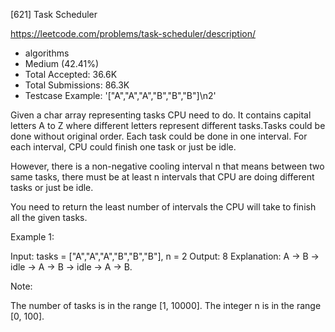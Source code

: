 [621] Task Scheduler  

https://leetcode.com/problems/task-scheduler/description/

* algorithms
* Medium (42.41%)
* Total Accepted:    36.6K
* Total Submissions: 86.3K
* Testcase Example:  '["A","A","A","B","B","B"]\n2'

Given a char array representing tasks CPU need to do. It contains capital letters A to Z where different letters represent different tasks.Tasks could be done without original order. Each task could be done in one interval. For each interval, CPU could finish one task or just be idle.

However, there is a non-negative cooling interval n that means between two same tasks, there must be at least n intervals that CPU are doing different tasks or just be idle. 

You need to return the least number of intervals the CPU will take to finish all the given tasks.

Example 1:

Input: tasks = ["A","A","A","B","B","B"], n = 2
Output: 8
Explanation: A -> B -> idle -> A -> B -> idle -> A -> B.



Note:

The number of tasks is in the range [1, 10000].
The integer n is in the range [0, 100].


